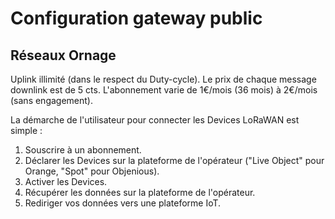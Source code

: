# Configuration gateway public

## Réseaux Ornage

Uplink illimité (dans le respect du Duty-cycle).
Le prix de chaque message downlink est de 5 cts.
L'abonnement varie de 1€/mois (36 mois) à 2€/mois (sans engagement).

La démarche de l'utilisateur pour connecter les Devices LoRaWAN est simple :
1. Souscrire à un abonnement.
2. Déclarer les Devices sur la plateforme de l'opérateur ("Live Object" pour Orange, "Spot"
pour Objenious).
3. Activer les Devices.
4. Récupérer les données sur la plateforme de l'opérateur.
5. Rediriger vos données vers une plateforme IoT.
